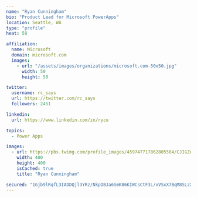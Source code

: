 ```yaml
---
name: "Ryan Cunningham"
bio: "Product Lead for Microsoft PowerApps"
location: Seattle, WA
type: "profile"
heat: 58

affiliation:
  name: Microsoft
  domain: microsoft.com
  images:
    - url: "/assets/images/organizations/microsoft.com-50x50.jpg"
      width: 50
      height: 50

twitter:
  username: rc_says
  url: https://twitter.com/rc_says
  followers: 2451

linkedin:
  url: https://www.linkedin.com/in/rycu

topics:
  - Power Apps

images:
  - url: https://pbs.twimg.com/profile_images/459747717862805504/CJIGZejd_400x400.png
    width: 400
    height: 400
    isCached: true
    title: "Ryan Cunningham"

secured: "1Gjb9lRqfL3IADDQjl3YRz/NkpDBJa6SmK86KIWCsCtF3L/vVSxX7BqM8SLzXPSk1wF93dpTMQm+8MfVs24A2mnpjYVAbV66igyRLp4Iz8RFDyDCtShwRXVrwaKGUGOC1N0XOUpZExGayDMmyLStNDe7qLZ0Nj4cI/1m2HWFQX6zxydTtot569pl+GXTcF8cdqItZ2bsHho5HONaTBae3vYLzIY7KWRsQ2aWn5gG9B6PG8LaI5vaCpriSyMyVPj1VnOkN2ZX5MncXiSkrf0WEH46Pr0XX4xfTbrkFFns++K8NHZtq8atX1wdYtQjtDjw5w5xiSyUMZS01E5EvPT9sJxAZ05STu0YheBFrZmPDuGGjYHsZbq1z2SjGfMprXor4aF7ZjBwsJIB35/CnQQaFnqbheCX5BJzYbiGPD3T2mU=;DDrQR1GNnKsG6Ptw7TfP3A=="
---
```


